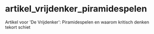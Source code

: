 # artikel_vrijdenker_piramidespelen
Artikel voor 'De Vrijdenker': Piramidespelen en waarom kritisch denken tekort schiet
